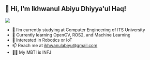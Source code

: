 ## 👋 Hi, I’m Ikhwanul Abiyu Dhiyya'ul Haq!

<div align="left">
  <img src="https://komarev.com/ghpvc/?username=wannn-one&color=blue&style=flat-square" align="left">
</div>
<br>

<!--- 
wannn-one/wannn-one** is a ✨ _special_ ✨ repository because its `README.md` (this file) appears on your GitHub profile. 
--->

- 🔭 I’m currently studying at Computer Engineering of ITS University
- 🌱 Currently learning OpenCV, ROS2, and Machine Learning
- 👯 Interested in Robotics or IoT
- 📫 Reach me at ikhwanulabiyu@gmail.com
- 🧑🏻 My MBTI is INFJ
